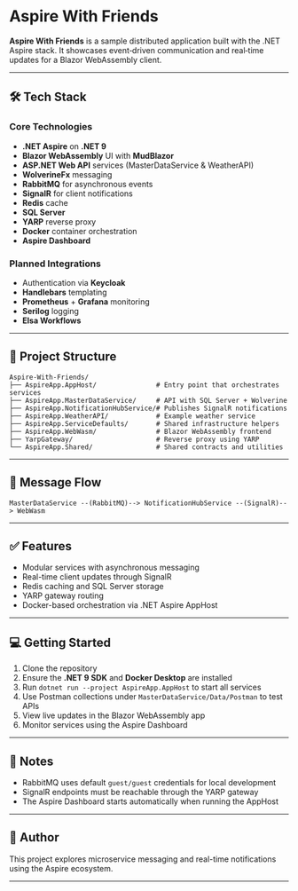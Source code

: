 # Aspire With Friends

**Aspire With Friends** is a sample distributed application built with the .NET Aspire stack. It showcases event‑driven communication and real‑time updates for a Blazor WebAssembly client.

---

## 🛠 Tech Stack

### Core Technologies
- **.NET Aspire** on **.NET 9**
- **Blazor WebAssembly** UI with **MudBlazor**
- **ASP.NET Web API** services (MasterDataService & WeatherAPI)
- **WolverineFx** messaging
- **RabbitMQ** for asynchronous events
- **SignalR** for client notifications
- **Redis** cache
- **SQL Server**
- **YARP** reverse proxy
- **Docker** container orchestration
- **Aspire Dashboard**

### Planned Integrations
- Authentication via **Keycloak**
- **Handlebars** templating
- **Prometheus** + **Grafana** monitoring
- **Serilog** logging
- **Elsa Workflows**

---

## 👤 Project Structure

```text
Aspire-With-Friends/
├── AspireApp.AppHost/               # Entry point that orchestrates services
├── AspireApp.MasterDataService/     # API with SQL Server + Wolverine
├── AspireApp.NotificationHubService/# Publishes SignalR notifications
├── AspireApp.WeatherAPI/            # Example weather service
├── AspireApp.ServiceDefaults/       # Shared infrastructure helpers
├── AspireApp.WebWasm/               # Blazor WebAssembly frontend
├── YarpGateway/                     # Reverse proxy using YARP
└── AspireApp.Shared/                # Shared contracts and utilities
```

---

## 📮 Message Flow

```text
MasterDataService --(RabbitMQ)--> NotificationHubService --(SignalR)--> WebWasm
```

---

## ✅ Features

- Modular services with asynchronous messaging
- Real-time client updates through SignalR
- Redis caching and SQL Server storage
- YARP gateway routing
- Docker-based orchestration via .NET Aspire AppHost

---

## 💻 Getting Started

1. Clone the repository
2. Ensure the **.NET 9 SDK** and **Docker Desktop** are installed
3. Run `dotnet run --project AspireApp.AppHost` to start all services
4. Use Postman collections under `MasterDataService/Data/Postman` to test APIs
5. View live updates in the Blazor WebAssembly app
6. Monitor services using the Aspire Dashboard

---

## 📝 Notes

- RabbitMQ uses default `guest/guest` credentials for local development
- SignalR endpoints must be reachable through the YARP gateway
- The Aspire Dashboard starts automatically when running the AppHost

---

## 🤔 Author

This project explores microservice messaging and real-time notifications using the Aspire ecosystem.

---
